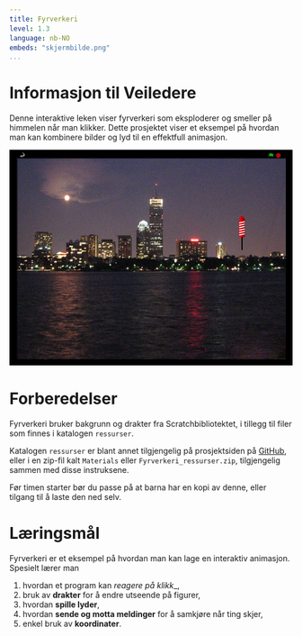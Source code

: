 ```yaml
---
title: Fyrverkeri
level: 1.3
language: nb-NO
embeds: "skjermbilde.png"
...
```


# Informasjon til Veiledere

Denne interaktive leken viser fyrverkeri som eksploderer og smeller på
himmelen når man klikker. Dette prosjektet viser et eksempel på
hvordan man kan kombinere bilder og lyd til en effektfull animasjon.

![](skjermbilde.png)

# Forberedelser

Fyrverkeri bruker bakgrunn og drakter fra Scratchbibliotektet, i
tillegg til filer som finnes i katalogen `ressurser`.

Katalogen `ressurser` er blant annet tilgjengelig på prosjektsiden på
[GitHub](http://www.github.com/kodeklubben/oppgaver/scratch/), eller i
en zip-fil kalt `Materials` eller `Fyrverkeri_ressurser.zip`,
tilgjengelig sammen med disse instruksene.

Før timen starter bør du passe på at barna har en kopi av denne, eller
tilgang til å laste den ned selv.

# Læringsmål

Fyrverkeri er et eksempel på hvordan man kan lage en interaktiv
animasjon. Spesielt lærer man

1. hvordan et program kan _reagere på klikk__,
2. bruk av __drakter__ for å endre utseende på figurer,
3. hvordan __spille lyder__,
4. hvordan __sende og motta meldinger__ for å samkjøre når ting skjer,
5. enkel bruk av __koordinater__.

